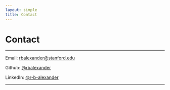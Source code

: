 ```yaml
---
layout: simple
title: Contact
---
```


<style>
.hero-body .column {
	margin-bottom: 180px;
}

#email {
	text-align: center;
	font-size: 25px;
}
</style>

<script type="module">
// Forwards `subject` and `body` search params to the email link

const originalSearchParams = new URLSearchParams(location.search);
const element = document.querySelector('#email a');

const searchParams = new URLSearchParams();
if (originalSearchParams.has('subject')) {
	searchParams.set('subject', originalSearchParams.get('subject'));
}
if (originalSearchParams.has('body')) {
	searchParams.set('body', originalSearchParams.get('body'));
}

element.search = searchParams.toString();
</script>

# Contact

---

<span class="icon"> <i class="fas fa-envelope"></i> </span> Email: <a href="mailto:rbalexander@stanford.edu">rbalexander@stanford.edu</a>

<span class="icon"> <i class="fab fa-github"></i> </span> Github: <a href="https://github.com/rbalexander" target="_blank">@rbalexander</a>

<span class="icon"> <i class="fab fa-linkedin"></i> </span> LinkedIn: <a href="https://www.linkedin.com/in/r-b-alexander/" target="_blank">@r-b-alexander</a>

---


